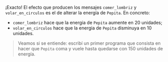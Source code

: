 ¡Exacto! El efecto que producen los mensajes `comer_lombriz` y `volar_en_circulos` es el de alterar la energía de `Pepita`. En concreto: 

* `comer_lombriz` hace que la energia de `Pepita` aumente en 20 unidades;
* `volar_en_circulos` hace que la energia de `Pepita` disminuya en 10 unidades.

> Veamos si se entiende: escribí un primer programa que consista en hacer que `Pepita` coma y vuele hasta quedarse con 150 unidades de energía. 
